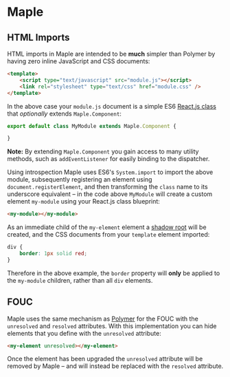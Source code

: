 # Maple

## HTML Imports

HTML imports in Maple are intended to be **much** simpler than Polymer by having zero inline JavaScript and CSS documents:

```html
<template>
    <script type="text/javascript" src="module.js"></script>
    <link rel="stylesheet" type="text/css" href="module.css" />
</template>
```

In the above case your `module.js` document is a simple ES6 [React.js class](https://facebook.github.io/react/docs/tutorial.html) that *optionally* extends `Maple.Component`:

```javascript
export default class MyModule extends Maple.Component {

}
```

**Note:** By extending `Maple.Component` you gain access to many utility methods, such as `addEventListener` for easily binding to the dispatcher.

Using introspection Maple uses ES6's `System.import` to import the above module, subsequently registering an element using `document.registerElement`, and then transforming the `class` name to its underscore equivalent &ndash; in the code above `MyModule` will create a custom element `my-module` using your React.js class blueprint:

```html
<my-module></my-module>
```

As an immediate child of the `my-element` element a [shadow root](https://w3c.github.io/webcomponents/spec/shadow/) will be created, and the CSS documents from your `template` element imported:

```css
div {
    border: 1px solid red;
}
```

Therefore in the above example, the `border` property will **only** be applied to the `my-module` children, rather than all `div` elements.

## FOUC

Maple uses the same mechanism as [Polymer](https://www.polymer-project.org/0.5/docs/polymer/styling.html) for the FOUC with the `unresolved` and `resolved` attributes. With this implementation you can hide elements that you define with the `unresolved` attribute:

```html
<my-element unresolved></my-element>
```

Once the element has been upgraded the `unresolved` attribute will be removed by Maple &ndash; and will instead be replaced with the `resolved` attribute.